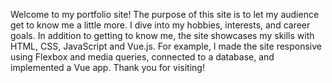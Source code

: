 Welcome to my portfolio site!
The purpose of this site is to let my audience get to know me a little more. I dive into my hobbies, interests, and career goals.
In addition to getting to know me, the site showcases my skills with HTML, CSS, JavaScript and Vue.js.
For example, I made the site responsive using Flexbox and media queries, connected to a database, and implemented a Vue app.
Thank you for visiting!